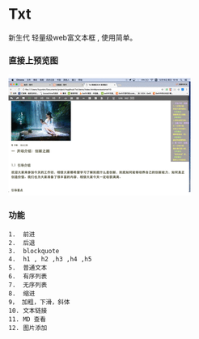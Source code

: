 # Txt
新生代  轻量级web富文本框 , 使用简单。



### 直接上预览图

![demo](./Txt.gif)

### 功能

```
1.  前进
2.  后退
3.  blockquote
4.  h1 , h2 ,h3 ,h4 ,h5
5.  普通文本
6.  有序列表
7.  无序列表
8.  缩进
9， 加粗，下滑，斜体
10. 文本链接
11. MD 查看
12. 图片添加

```
